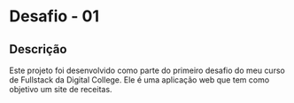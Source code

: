 # Desafio - 01

## Descrição
Este projeto foi desenvolvido como parte do primeiro desafio do meu curso de Fullstack da Digital College. Ele é uma aplicação web que tem como objetivo um site de receitas.
